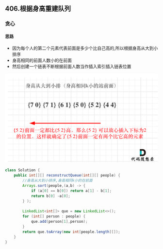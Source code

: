 ## 406.根据身高重建队列
### 贪心
#### 思路
- 因为每个人的第二个元素代表前面是多少个比自己高的,所以根据身高从大到小排序
- 身高相同的前面人数小的在前面
- 然后创建一个链表不断根据前面人数当作插入索引插入链表位置

![img_10.png](img_10.png)
```java
class Solution {
    public int[][] reconstructQueue(int[][] people) {
        //身高从大到小排序,身高相同k小的在前面
        Arrays.sort(people,(a,b) -> {
            if (a[0] == b[0]) return a[1] - b[1];
            return b[0] -a[0];
        } );

        LinkedList<int[]> que = new LinkedList<>();
        for (int[] person : people) {
            que.add(person[1],person);
        }
        return que.toArray(new int[people.length][]);
    }
}
```